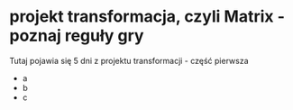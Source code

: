# projekt transformacja, czyli Matrix - poznaj reguły gry

Tutaj pojawia się 5 dni z projektu transformacji - część pierwsza
 - a
 - b
 - c
